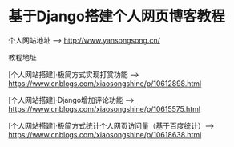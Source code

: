 # 基于Django搭建个人网页博客教程
个人网站地址 --> http://www.yansongsong.cn/

教程地址 

[个人网站搭建]·极简方式实现打赏功能 --> https://www.cnblogs.com/xiaosongshine/p/10612898.html

[个人网站搭建]·Django增加评论功能 --> https://www.cnblogs.com/xiaosongshine/p/10615575.html

[个人网站搭建]·极简方式统计个人网页访问量（基于百度统计）--> https://www.cnblogs.com/xiaosongshine/p/10618638.html
